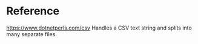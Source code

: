 # Reference
https://www.dotnetperls.com/csv
Handles a CSV text string and splits into many separate files.